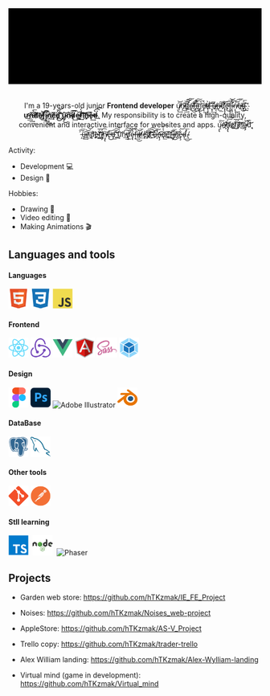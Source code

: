 <div id="header" align="center">
  <img src="./assets/header.gif"/>
</div>


##

<div id="about" align="left">
  <p align="center">I'm a 19-years-old junior <b>Frontend developer</b> ų̸̷̸̢́͘̕͢͝n̸̵̡͘͢͢͡͝͠͠d̴̡̛̛́͘͠҉͟͢e̶̶̶̷̢͟͜͡͞͞f̸҉̶̡́͘͜͞͠͠i̵͘͘̕͢͜͏̀̀͏n̨̢͞͏̢̡̧̛̀͞é̶̸̢̢̛̀̕͢͢d̷̷̴̨̧̧̀͘͟҉ ͏͝҉̶̧̧͘͢͠͞u͏̸͢͏̶̶̶̴̨́n̸̴̵̶̴̢͟͟͞͠d҉̨̢̨̨̛́̕̕͠é̷̵̡̛͘͜͠͞͝f̡̧̡̕͟͞͠͏̧̨į̶̛̛̀̀͏̴̢̨ņ̸̷̢́̕͢͝͠͞è̶̵̕͘͢͜͏̷̸d̴̴̡́͢͞҉̴̨͠ <b>ư̵͘͢͢͢͟n̶͠͏̀͞҉̕d̸̛̛̀͡͡҉e̷̶̸͜͟͞͝f̢͏͟͢͢͜͡i̷̡̨̛͟͞͏ǹ̸͘͢҉̀͟e͏̸҉̸̧͘͞d̵̡́͘͜͞͝ ̨̨͜҉̛͞͝ų̴̴̴̡͜͝n̷̵̵͝͡҉́d̸̴̴̨͘͢͡e̶̴̕͟͢͡͏f̷̧́̀́͟͡i̧̛̛͝͠͡͝n̶̴̡͞͞҉̀é̵̴̶̢̕͢d̷̶̀͘͢͡͡</b>. My responsibility is to create a high-quality, convenient and interactive interface for websites and apps. ų̴̨̢́͘͠n҉͏̸҉̶̸͞ḑ̨̢̀̕͠͝e͘҉̷̷́́͢f́͏̷̨͟͞͠ì̛͏̸̡́͡n͘͝͞҉̸̧͜ę̵̸̵̡́͝d̨̨̨̀͝͝͞ ̵̧́͘͘͠͞u̴̶̧͢͡͝͝n̷̨̨͟͢͟͡d͏̸̨̨́͘͝e̵͏̴͟͟҉̴f̀̕͢͜͝͞͡í̸̡̡́͡͞ņ̴̵̸̡̢͝é̵̢̕͘͜͞d̶̡̕͟͠͠͝ ͝҉̛́͘͢͝ứ͘͟͝͏̀ń̵̕͢͢͡͠d̸̢̡͘̕͡͝ȩ̵̷̢́̀͝f̶̧̀̀́͢͜i͝͏̸̶͘͟͞n̸̸̷̸̛̕͢e҉̢̕͝͞͠͡d̷̸͜͝͡҉̷ ̷̴̕͘͟͝͝u҉̶̀͞͠҉̵n͏̶̶̵̢̧͡d̢̀̀̀͟͠҉ȩ͢͡҉̧͟͞f̵̛͜͏̡͞͞i̴̶̶̧̛̛͜n͠͏̸͘͜҉҉è̵̡̧̀͝͏d̴͏̷̨̛͟͜ ̴̸̨̀́͟͞</p>

Activity:
  - Development 💻
  - Design 🎴

Hobbies:
  - Drawing 🎨
  - Video editing 🎥
  - Making Animations 🎬 
</div>

## Languages and tools

<div id="tools" align="left">

  #### Languages 
  <img src="https://github.com/devicons/devicon/blob/master/icons/html5/html5-original.svg" title="HTML5" alt="HTML" width="40" height="40"/> 
  <img src="https://github.com/devicons/devicon/blob/master/icons/css3/css3-plain.svg" title="CSS3" alt="CSS" width="40" height="40"/> 
  <img src="https://github.com/devicons/devicon/blob/master/icons/javascript/javascript-original.svg" title="JavaScript" alt="JavaScript" width="40" height="40"/>
  <!-- <img  src="https://github.com/devicons/devicon/blob/master/icons/typescript/typescript-original.svg" title="typeScript" alt="typeScript" width="40" height="40"/>&nbsp; -->

  #### Frontend
  <img src="https://github.com/devicons/devicon/blob/master/icons/react/react-original.svg" title="React" alt="React" width="40" height="40"/>
  <img src="https://github.com/devicons/devicon/blob/master/icons/redux/redux-original.svg" title="Redux" alt="Redux" width="40" height="40"/>
  <img src="https://github.com/devicons/devicon/blob/master/icons/vuejs/vuejs-original.svg" title="Vue" alt="Vue" width="40" height="40"/> 
  <img src="https://github.com/devicons/devicon/blob/master/icons/angularjs/angularjs-original.svg" title="Angular" alt="Angular" width="40" height="40"/>
  <img src="https://github.com/devicons/devicon/blob/master/icons/sass/sass-original.svg" title="SAAS" alt="SAAS" width="40" height="40"/>
  <img src="https://github.com/devicons/devicon/blob/master/icons/webpack/webpack-original.svg" title="Webpack" alt="Webpack" width="40" height="40"/>
 <!-- <img src="https://github.com/devicons/devicon/blob/master/icons/materialui/materialui-original.svg" title="MaterialUI" alt="MaterialUI" width="40" height="40"/>&nbsp; -->

  #### Design
  <img src="https://github.com/devicons/devicon/blob/master/icons/figma/figma-original.svg" title="Figma" alt="Figma" width="40" height="40"/> 
  <img src="https://github.com/devicons/devicon/blob/master/icons/photoshop/photoshop-original.svg" title="Adobe Photoshop" alt="Adobe Photoshop" width="40" height="40"/> 
  <img src="https://upload.wikimedia.org/wikipedia/commons/f/fb/Adobe_Illustrator_CC_icon.svg" title="Adobe Illustrator" alt="Adobe Illustrator" width="40" height="40"/> 
  <img src="https://github.com/devicons/devicon/blob/master/icons%2Fblender%2Fblender-original.svg" title="Blender" alt="Blender" width="40" height="40"/>&nbsp;

  #### DataBase
  <img src="https://github.com/devicons/devicon/blob/master/icons/postgresql/postgresql-plain.svg" title="PostgreSQL" alt="PostgreSQL" width="40" height="40"/> 
  <img src="https://github.com/devicons/devicon/blob/master/icons/mysql/mysql-original.svg" title="MySQL" width="40" height="40"/>&nbsp;

  #### Other tools
  <img src="https://github.com/devicons/devicon/blob/master/icons/git/git-original.svg" title="Git" alt="Git" width="40" height="40"/> 
  <img src="https://github.com/devicons/devicon/blob/master/icons/postman/postman-original.svg" title="Postman" alt="Postman" width="40" height="40"/>&nbsp;

  #### Stll learning
  <img src="https://github.com/devicons/devicon/blob/master/icons/typescript/typescript-original.svg" title="TypeScript" alt="TypeScript" width="40" height="40"/>&nbsp; 
  <img src="https://github.com/devicons/devicon/blob/master/icons/nodejs/nodejs-original-wordmark.svg" title="Nodejs" alt="Nodejs" width="40" height="40"/>&nbsp;
  <img src="https://cdn.phaser.io/images/logo/logo-download-vector.png" title="Phaser" alt="Phaser" width="50" height="40"/>
  
</div>


## Projects
<div id="projects" align="left">

- Garden web store: https://github.com/hTKzmak/IE_FE_Project
  
- Noises: https://github.com/hTKzmak/Noises_web-project
    
- AppleStore: https://github.com/hTKzmak/AS-V_Project

- Trello copy: https://github.com/hTKzmak/trader-trello

- Alex William landing: https://github.com/hTKzmak/Alex-Wylliam-landing

- Virtual mind (game in development): https://github.com/hTKzmak/Virtual_mind
</div>

